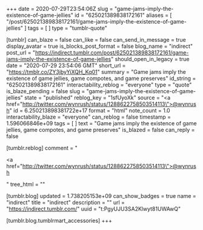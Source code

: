 +++
date = 2020-07-29T23:54:06Z
slug = "game-jams-imply-the-existence-of-game-jellies"
id = "625021389838172161"
aliases = [ "/post/625021389838172161/game-jams-imply-the-existence-of-game-jellies" ]
tags = [ ]
type = "tumblr-quote"

[tumblr]
can_blaze = false
can_like = false
can_send_in_message = true
display_avatar = true
is_blocks_post_format = false
blog_name = "indirect"
post_url = "https://indirect.tumblr.com/post/625021389838172161/game-jams-imply-the-existence-of-game-jellies"
should_open_in_legacy = true
date = "2020-07-29 23:54:06 GMT"
short_url = "https://tmblr.co/ZY3jbyYiXQH_Kq01"
summary = "Game jams imply the existence of game jellies, game compotes, and game preserves"
id_string = "625021389838172161"
interactability_reblog = "everyone"
type = "quote"
is_blaze_pending = false
slug = "game-jams-imply-the-existence-of-game-jellies"
state = "published"
reblog_key = "1sfUyoXk"
source = "<a href=\"http://twitter.com/wynrush/status/1288622758503514113\">@wynrush</a>"
id = 6.250213898381722e+17
format = "html"
note_count = 1.0
interactability_blaze = "everyone"
can_reblog = false
timestamp = 1.596066846e+09
tags = [ ]
text = "Game jams imply the existence of game jellies, game compotes, and game preserves"
is_blazed = false
can_reply = false

[tumblr.reblog]
comment = "<p><a href=\"http://twitter.com/wynrush/status/1288622758503514113\">@wynrush</a></p>"
tree_html = ""

[tumblr.blog]
updated = 1.738205153e+09
can_show_badges = true
name = "indirect"
title = "indirect"
description = ""
url = "https://indirect.tumblr.com/"
uuid = "t:PgyUJU3SA2Klwyt81UWAwQ"

[tumblr.blog.tumblrmart_accessories]
+++
